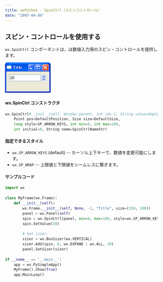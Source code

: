```yaml
---
title: wxPython - SpinCtrl（スピンコントロール）
date: "2007-04-09"
---
```


スピン・コントロールを使用する
----

`wx.SpinCtrl` コンポーネントは、は数値入力用のスピン・コントロールを提供します。

![./image/20070409-spin_ctrl.png](./image/20070409-spin_ctrl.png)

#### wx.SpinCtrl コンストラクタ

~~~ python
wx.SpinCtrl#__init__(self, Window parent, int id=-1, String value=EmptyString,
    Point pos=DefaultPosition, Size size=DefaultSize,
    long style=SP_ARROW_KEYS, int min=0, int max=100,
    int initial=0, String name=SpinCtrlNameStr)
~~~

#### 指定できるスタイル

- `wx.SP_ARROW_KEYS` (default) -- カーソル上下キーで、数値を変更可能にします。
- `wx.SP_WRAP` -- 上限値と下限値をシームレスに繋ぎます。


#### サンプルコード

~~~ python
import wx

class MyFrame(wx.Frame):
    def __init__(self):
        wx.Frame.__init__(self, None, -1, "Title", size=(150, 100))
        panel = wx.Panel(self)
        spin = wx.SpinCtrl(panel, min=0, max=100, style=wx.SP_ARROW_KEYS)
        spin.SetValue(20)

        # Set sizer.
        sizer = wx.BoxSizer(wx.VERTICAL)
        sizer.Add(spin, 0, wx.EXPAND | wx.ALL, 10)
        panel.SetSizer(sizer)

if __name__ == '__main__':
    app = wx.PySimpleApp()
    MyFrame().Show(True)
    app.MainLoop()
~~~

